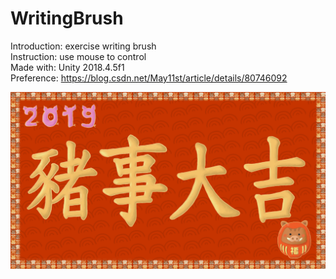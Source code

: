 # WritingBrush
Introduction: exercise writing brush  
Instruction: use mouse to control  
Made with: Unity 2018.4.5f1  
Preference: https://blog.csdn.net/May11st/article/details/80746092   

![](Assets/Scenes/pigYear%201.png)
